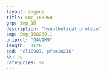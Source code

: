 ```yaml
---
layout: smgene
title: Smp_168260
grp: Smp_16
description: "hypothetical protein"
smp: Smp_168260.1
uniprot: "G4V9M9"
length:  1128
cdd: "cl10907, pfam10218"
kk: ns
categories: sm
---
```


